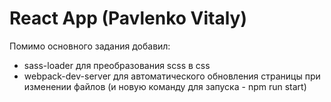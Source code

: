 # React App (Pavlenko Vitaly)

Помимо основного задания добавил:
* sass-loader для преобразования scss в css
* webpack-dev-server для автоматического обновления страницы при изменении файлов (и новую команду для запуска - npm run start)
